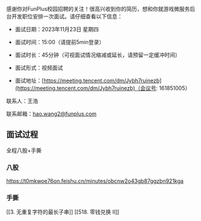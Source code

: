 感谢你对FunPlus校园招聘的关注！很高兴收到你的简历，想和你就游戏微服务后台开发职位安排一次面试。请仔细查看以下信息：

- 面试日期：2023年11月23日 星期四
    
- 面试时间：15:00（请提前5min登录） 
    
- 面试时长：45分钟（可视面试情况缩减或延长，请预留一定缓冲时间）
    
- 面试形式：视频面试
    
- 面试地址：[https://meeting.tencent.com/dm/Jybh7ruinezb](https://meeting.tencent.com/dm/Jybh7ruinezb)（会议号: 161851005）
    

联系人：王浩

联系邮箱：[hao.wang2@funplus.com](mailto:hao.wang2@funplus.com)


## 面试过程
全程八股+手撕
### 八股
https://t0mkwoe76on.feishu.cn/minutes/obcnw2o43gb87ggzbn921kga

### 手撕
[[3. 无重复字符的最长子串]]
[[518. 零钱兑换 II]]